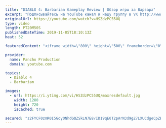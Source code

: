 ```yaml
---
title: "DIABLO 4: Barbarian Gameplay Review | Обзор игры за Варвара"
excerpt: "Подписывайтесь на YouTube канал и нашу группу в VK http://www.youtube.com/channel/UCcrLTVQrSsazR8FlI5V5DJQ?sub_confirmation=1 Наша группа в ..."
originalUrl: https://youtube.com/watch?v=HSZdzPC55UQ
type: video
length: PT20M50S
publishedDateTime: 2019-11-05T18:10:13Z
heat: 52

featuredContent: "<iframe width=\"800\" height=\"500\" frameborder=\"0\" src=\"https://www.youtube.com/embed/HSZdzPC55UQ\" allow=\"accelerometer; autoplay; encrypted-media; gyroscope; picture-in-picture\" allowfullscreen></iframe>"

provider:
  name: Pancho Production
  domain: youtube.com

topics:
  - Diablo 4
  - Barbarian

images:
  - url: https://i.ytimg.com/vi/HSZdzPC55UQ/maxresdefault.jpg
    width: 1280
    height: 720
    isCached: true

secured: "z2FYCF0zmR0I5GoyONhdGQZSkLN7E8/ID19qE0T2pArN3d9gZ7LXUCdgeCpZBZDIKWr0mMMdg4o3Q5+1R0xFCoR9TJ2ISfs1rJ0scIMJ/LSG3FYkIARpry/u5tf4EaW9LsVPAe7vN5SgAiI0Aw1pFUf07gZuh7DgZ0oL+mWR0Z5M3pKMJD2+ajNomlxOTnle4yD4Bjzzq9ee5qFBBWD/qA/z2OiaNo/LOYWTMqz24u0JGU6l/DGgfEpj723kUB2KQBUwLbw5mXmP9EbvSxqtLeFxDVYTKb/SDUUv6lfZnIARV+Llir5vrEFQmInmBaMmtbu9NziggiUxkLldED7Y/DwjHUkpRMllJfXLB3orMmRtCkkizLW9iaj86s/ilRh9RfZdAjdeDEuqwG8aS87x0w==;X1/52MXm3szbKwAHgyimJg=="
---
```


